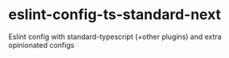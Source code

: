 # eslint-config-ts-standard-next
Eslint config with standard-typescript (+other plugins) and extra opinionated configs
